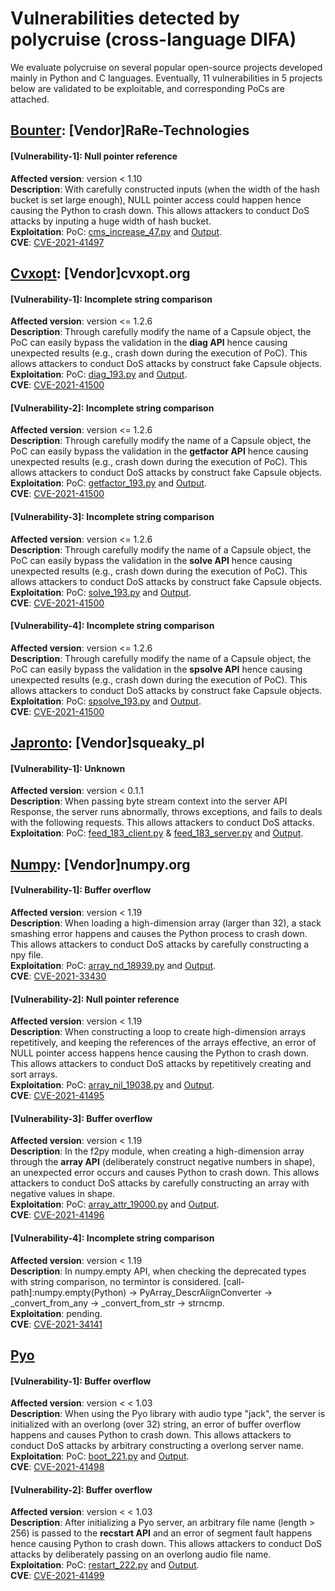 # Vulnerabilities detected by polycruise (cross-language DIFA)
We evaluate polycruise on several popular open-source projects developed mainly in Python and C languages.
Eventually, 11 vulnerabilities in 5 projects below are validated to be exploitable, and corresponding PoCs are attached.

## [Bounter](https://github.com/RaRe-Technologies/bounter): [Vendor]RaRe-Technologies
#### [Vulnerability-1]: Null pointer reference
**Affected version**: version < 1.10 <br>
**Description**: With carefully constructed inputs (when the width of the hash bucket is set large enough), NULL pointer access could happen hence causing the Python to crash down. This allows attackers to conduct DoS attacks by inputing a huge width of hash bucket.<br>
**Exploitation**: PoC: [cms_increase_47.py](https://github.com/Daybreak2019/PolyCruise/edit/master/Experiments/PoC/bounter/vulnerability-1/cms_increase_47.py) and [Output](https://github.com/Daybreak2019/PolyCruise/edit/master/Experiments/PoC/bounter/vulnerability-1/output.txt).<br>
**CVE**: [CVE-2021-41497](https://nvd.nist.gov/vuln/detail/CVE-2021-41497)

## [Cvxopt](https://github.com/cvxopt/cvxopt): [Vendor]cvxopt.org
#### [Vulnerability-1]: Incomplete string comparison
**Affected version**: version <= 1.2.6 <br>
**Description**: Through carefully modify the name of a Capsule object, the PoC can easily bypass the validation in the **diag API** hence causing unexpected results (e.g., crash down during the execution of PoC). This allows attackers to conduct DoS attacks by construct fake Capsule objects. <br>
**Exploitation**: PoC: [diag_193.py](https://github.com/Daybreak2019/PolyCruise/tree/master/Experiments/PoC/cvxopt/vulnerability-1/diag_193.py) and [Output](https://github.com/Daybreak2019/PolyCruise/tree/master/Experiments/PoC/cvxopt/vulnerability-1/output.txt).<br>
**CVE**: [CVE-2021-41500](https://nvd.nist.gov/vuln/detail/CVE-2021-41500)
#### [Vulnerability-2]: Incomplete string comparison
**Affected version**: version <= 1.2.6 <br>
**Description**: Through carefully modify the name of a Capsule object, the PoC can easily bypass the validation in the **getfactor API** hence causing unexpected results (e.g., crash down during the execution of PoC). This allows attackers to conduct DoS attacks by construct fake Capsule objects. <br>
**Exploitation**: PoC: [getfactor_193.py](https://github.com/Daybreak2019/PolyCruise/tree/master/Experiments/PoC/cvxopt/vulnerability-2/getfactor_193.py) and [Output](https://github.com/Daybreak2019/PolyCruise/tree/master/Experiments/PoC/cvxopt/vulnerability-2/output.txt).<br>
**CVE**: [CVE-2021-41500](https://nvd.nist.gov/vuln/detail/CVE-2021-41500)
#### [Vulnerability-3]: Incomplete string comparison
**Affected version**: version <= 1.2.6 <br>
**Description**: Through carefully modify the name of a Capsule object, the PoC can easily bypass the validation in the **solve API** hence causing unexpected results (e.g., crash down during the execution of PoC). This allows attackers to conduct DoS attacks by construct fake Capsule objects. <br>
**Exploitation**: PoC: [solve_193.py](https://github.com/Daybreak2019/PolyCruise/tree/master/Experiments/PoC/cvxopt/vulnerability-3/solve_193.py) and [Output](https://github.com/Daybreak2019/PolyCruise/tree/master/Experiments/PoC/cvxopt/vulnerability-3/output.txt).<br>
**CVE**: [CVE-2021-41500](https://nvd.nist.gov/vuln/detail/CVE-2021-41500)
#### [Vulnerability-4]: Incomplete string comparison
**Affected version**: version <= 1.2.6 <br>
**Description**: Through carefully modify the name of a Capsule object, the PoC can easily bypass the validation in the **spsolve API** hence causing unexpected results (e.g., crash down during the execution of PoC). This allows attackers to conduct DoS attacks by construct fake Capsule objects. <br>
**Exploitation**: PoC: [spsolve_193.py](https://github.com/Daybreak2019/PolyCruise/tree/master/Experiments/PoC/cvxopt/vulnerability-4/spsolve_193.py) and [Output](https://github.com/Daybreak2019/PolyCruise/tree/master/Experiments/PoC/cvxopt/vulnerability-4/output.txt).<br>
**CVE**: [CVE-2021-41500](https://nvd.nist.gov/vuln/detail/CVE-2021-41500)

## [Japronto](https://github.com/squeaky-pl/japronto): [Vendor]squeaky_pl
#### [Vulnerability-1]: Unknown
**Affected version**: version < 0.1.1 <br>
**Description**: When passing byte stream context into the server API Response, the server runs abnormally, throws exceptions, and fails to deals with the following requests. This allows attackers to conduct DoS attacks. <br>
**Exploitation**: PoC: [feed_183_client.py](https://github.com/Daybreak2019/PolyCruise/tree/master/Experiments/PoC/japronto/vulnerability-1/feed_183_client.py) & [feed_183_server.py](https://github.com/Daybreak2019/PolyCruise/tree/master/Experiments/PoC/japronto/vulnerability-1/feed_183_server.py) and [Output](https://github.com/Daybreak2019/PolyCruise/tree/master/Experiments/PoC/japronto/vulnerability-1/output.txt).

## [Numpy](https://github.com/numpy/numpy): [Vendor]numpy.org
#### [Vulnerability-1]: Buffer overflow
**Affected version**: version < 1.19 <br>
**Description**: When loading a high-dimension array (larger than 32), a stack smashing error happens and causes the Python process to crash down. This allows attackers to conduct DoS attacks by carefully constructing a npy file.<br>
**Exploitation**: PoC: [array_nd_18939.py](https://github.com/Daybreak2019/PolyCruise/tree/master/Experiments/PoC/numpy/vulnerability-1/array_nd_18939.py) and [Output](https://github.com/Daybreak2019/PolyCruise/tree/master/Experiments/PoC/numpy/vulnerability-1/output.txt).<br>
**CVE**: [CVE-2021-33430](https://nvd.nist.gov/vuln/detail/CVE-2021-33430)
#### [Vulnerability-2]: Null pointer reference
**Affected version**: version < 1.19 <br>
**Description**: When constructing a loop to create high-dimension arrays repetitively, and keeping the references of the arrays effective, an error of NULL pointer access happens hence causing the Python to crash down. This allows attackers to conduct DoS attacks by repetitively creating and sort arrays.<br>
**Exploitation**: PoC: [array_nil_19038.py](https://github.com/Daybreak2019/PolyCruise/tree/master/Experiments/PoC/numpy/vulnerability-2/array_nil_19038.py) and [Output](https://github.com/Daybreak2019/PolyCruise/tree/master/Experiments/PoC/numpy/vulnerability-2/output.txt).<br>
**CVE**: [CVE-2021-41495](https://nvd.nist.gov/vuln/detail/CVE-2021-41495)
#### [Vulnerability-3]: Buffer overflow
**Affected version**: version < 1.19 <br>
**Description**: In the f2py module, when creating a high-dimension array through the **array API** (deliberately construct negative numbers in shape), an unexpected error occurs and causes Python to crash down. This allows attackers to conduct DoS attacks by carefully constructing an array with negative values in shape.<br>
**Exploitation**: PoC: [array_attr_19000.py](https://github.com/Daybreak2019/PolyCruise/tree/master/Experiments/PoC/numpy/vulnerability-3/array_attr_19000.py) and [Output](https://github.com/Daybreak2019/PolyCruise/tree/master/Experiments/PoC/numpy/vulnerability-3/output.txt).<br>
**CVE**: [CVE-2021-41496](https://nvd.nist.gov/vuln/detail/CVE-2021-41496)
#### [Vulnerability-4]: Incomplete string comparison
**Affected version**: version < 1.19 <br>
**Description**: In numpy.empty API, when checking the deprecated types with string comparison, no termintor is considered. [call-path]:numpy.empty(Python) -> PyArray_DescrAlignConverter -> _convert_from_any -> _convert_from_str -> strncmp. <br>
**Exploitation**: pending.<br>
**CVE**: [CVE-2021-34141](https://nvd.nist.gov/vuln/detail/CVE-2021-34141)
## [Pyo](https://github.com/belangeo/pyo)
#### [Vulnerability-1]: Buffer overflow
**Affected version**: version < < 1.03 <br>
**Description**: When using the Pyo library with audio type "jack", the server is initialized with an overlong (over 32) string, an error of buffer overflow happens and causes Python to crash down. This allows attackers to conduct DoS attacks by arbitrary constructing a overlong server name.<br>
**Exploitation**: PoC: [boot_221.py](https://github.com/Daybreak2019/PolyCruise/tree/master/Experiments/PoC/pyo/vulnerability-1/boot_221.py) and [Output](https://github.com/Daybreak2019/PolyCruise/tree/master/Experiments/PoC/pyo/vulnerability-1/output.txt).<br>
**CVE**: [CVE-2021-41498](https://nvd.nist.gov/vuln/detail/CVE-2021-41498)
#### [Vulnerability-2]: Buffer overflow
**Affected version**: version < < 1.03 <br>
**Description**: After initializing a Pyo server, an arbitrary file name (length > 256) is passed to the **recstart API** and an error of segment fault happens hence causing Python to crash down. This allows attackers to conduct DoS attacks by deliberately passing on an overlong audio file name.<br>
**Exploitation**: PoC: [restart_222.py](https://github.com/Daybreak2019/PolyCruise/tree/master/Experiments/PoC/pyo/vulnerability-2/restart_222.py) and [Output](https://github.com/Daybreak2019/PolyCruise/tree/master/Experiments/PoC/pyo/vulnerability-2/output.txt).<br>
**CVE**: [CVE-2021-41499](https://nvd.nist.gov/vuln/detail/CVE-2021-41499)
